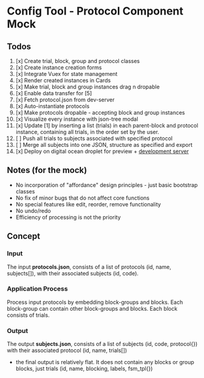 # Config Tool - Protocol Component Mock

## Todos
1. [x] Create trial, block, group and protocol classes
2. [x] Create instance creation forms
3. [x] Integrate Vuex for state management
4. [x] Render created instances in Cards
5. [x] Make trial, block and group instances drag n dropable
6. [x] Enable data transfer for [5]
8. [x] Fetch protocol.json from dev-server
9. [x] Auto-instantiate protocols
10. [x] Make protocols dropable - accepting block and group instances
11. [x] Visualize every instance with json-tree modal
12. [x] Update [1] by inserting a list (trials) in each parent-block and protocol instance, containing all trials, in the order set by the user.
13. [ ] Push all trials to subjects associated with specified protocol
14. [ ] Merge all subjects into one JSON, structure as specified and export
15. [x] Deploy on digital ocean droplet for preview + [development server](https://github.com/aris-konstantinidis/config-tool_mock-server)

## Notes (for the mock)
- No incorporation of "affordance" design principles - just basic bootstrap classes
- No fix of minor bugs that do not affect core functions
- No special features like edit, reorder, remove functionality
- No undo/redo
- Efficiency of processing is not the priority

## Concept
### Input
The input **protocols.json**, consists of a list of protocols (id, name, subjects[]), with their associated subjects (id, code).
### Application Process
Process input protocols by embedding block-groups and blocks. Each block-group can contain other block-groups and blocks. Each block consists of trials.
### Output
The output **subjects.json**, consists of a list of subjects (id, code, protocol{}) with their associated protocol (id, name, trials[])
- the final output is relatively flat. It does not contain any blocks or group blocks, just trials (id, name, blocking, labels, fsm_tpl{})
